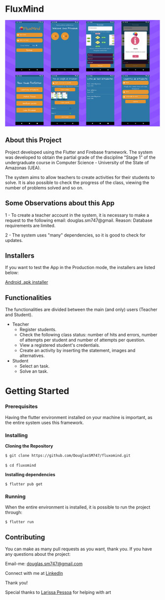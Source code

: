 # FluxMind

![Screen FluxMind](https://github.com/DouglasSM747/fluxomind/blob/master/preview.png)

## About this Project

Project developed using the Flutter and Firebase framework. The system was developed to obtain the partial grade of the discipline “Stage 1” of the undergraduate course in Computer Science - University of the State of Amazonas (UEA).

The system aims to allow teachers to create activities for their students to solve. It is also possible to check the progress of the class, viewing the number of problems solved and so on.

## Some Observations about this App

1 - To create a teacher account in the system, it is necessary to make a request to the following email: douglas.sm747@gmail. Reason: Database requirements are limited.

2 - The system uses "many" dependencies, so it is good to check for updates.

## Installers

If you want to test the App in the Production mode, the installers are listed below:

[Android .apk installer](https://drive.google.com/drive/u/0/folders/1ttBttJdjOlaKPVSZBaLfTBoVYi-7mPZv)

## Functionalities

The functionalities are divided between the main (and only) users (Teacher and Student).

- Teacher
  - Register students.
  - Check the following class status: number of hits and errors, number of attempts per student and number of attempts per question.
  - View a registered student's credentials.
  - Create an activity by inserting the statement, images and alternatives.
- Student
  - Select an task.
  - Solve an task.

# Getting Started

### Prerequisites

Having the flutter environment installed on your machine is important, as the entire system uses this framework.

### Installing

**Cloning the Repository**

```
$ git clone https://github.com/DouglasSM747/fluxomind.git

$ cd fluxomind
```

**Installing dependencies**

```
$ flutter pub get
```

### Running

When the entire environment is installed, it is possible to run the project through:

```
$ flutter run
```

## Contributing

You can make as many pull requests as you want, thank you. If you have any questions about the project:

Email-me: douglas.sm747@gmail.com

Connect with me at [LinkedIn](https://www.linkedin.com/in/douglas-silva-b67904152/)

Thank you!

Special thanks to [Larissa Pessoa](https://github.com/larissapessoa) for helping with art
